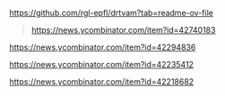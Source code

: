 https://github.com/rgl-epfl/drtvam?tab=readme-ov-file
> https://news.ycombinator.com/item?id=42740183

https://news.ycombinator.com/item?id=42294836

https://news.ycombinator.com/item?id=42235412

https://news.ycombinator.com/item?id=42218682
